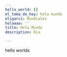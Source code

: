 ```yaml
---
hello_world: []
el_tema_de_hoy: hola mundo
oligarcs: Mundiales
holaaaa: ''
title: Hola Mundo
description: Dia

---
```

hello worlds